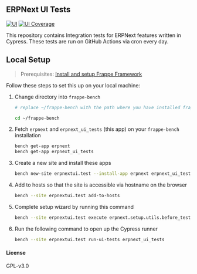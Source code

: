 ## ERPNext UI Tests

[![UI](https://github.com/erpnext/erpnext_ui_tests/actions/workflows/ui-tests.yml/badge.svg?branch=develop&event=schedule)](https://github.com/erpnext/erpnext_ui_tests/actions/workflows/ui-tests.yml)
[![UI Coverage](https://codecov.io/gh/erpnext/erpnext_ui_tests/branch/develop/graph/badge.svg?token=Y3X3T1Y04O)](https://codecov.io/gh/erpnext/erpnext_ui_tests)

This repository contains Integration tests for ERPNext features written in Cypress. These tests are run on GitHub Actions via cron every day.

## Local Setup

> Prerequisites: [Install and setup Frappe Framework](https://frappeframework.com/docs/v13/user/en/installation)

Follow these steps to set this up on your local machine:
1. Change directory into `frappe-bench`
   ```sh
   # replace ~/frappe-bench with the path where you have installed frappe-bench

   cd ~/frappe-bench
   ```

1. Fetch `erpnext` and `erpnext_ui_tests` (this app) on your `frappe-bench` installation
   ```sh
   bench get-app erpnext
   bench get-app erpnext_ui_tests
   ```

1. Create a new site and install these apps
   ```sh
   bench new-site erpnextui.test --install-app erpnext erpnext_ui_tests
   ```

1. Add to hosts so that the site is accessible via hostname on the browser
   ```sh
   bench --site erpnextui.test add-to-hosts
   ```

1. Complete setup wizard by running this command
   ```sh
   bench --site erpnextui.test execute erpnext.setup.utils.before_tests
   ```

1. Run the following command to open up the Cypress runner
   ```sh
   bench --site erpnextui.test run-ui-tests erpnext_ui_tests
   ```
#### License

GPL-v3.0
